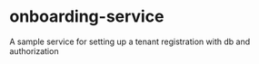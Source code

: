 # onboarding-service

A sample service for setting up a tenant registration with db and authorization
